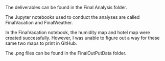 The deliverables can be found in the Final Analysis folder.

The Jupyter notebooks used to conduct the analyses are called FinalVacation and FinalWeather.

In the FinalVacation notebook, the humidity map and hotel map were created successfully. However, I was unable to figure out a way for these same two maps to print in GitHub.

The .png files can be found in the FinalOutPutData folder.

